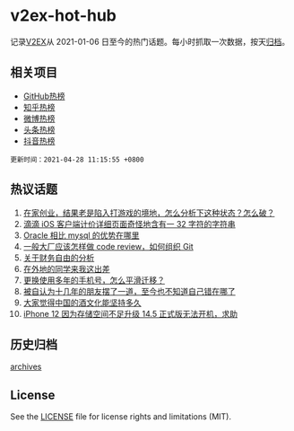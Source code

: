 # v2ex-hot-hub

 记录[V2EX](https://www.v2ex.com/)从 2021-01-06 日至今的热门话题。每小时抓取一次数据，按天[归档](archives)。
 
 ## 相关项目

- [GitHub热榜](https://github.com/snaildev/github-hot-hub)
- [知乎热榜](https://github.com/snaildev/zhihu-hot-hub)
- [微博热榜](https://github.com/snaildev/weibo-hot-hub)
- [头条热榜](https://github.com/snaildev/toutiao-hot-hub)
- [抖音热榜](https://github.com/snaildev/douyin-hot-hub)


 `更新时间：2021-04-28 11:15:55 +0800`

## 热议话题

1. [在家创业，结果老是陷入打游戏的境地，怎么分析下这种状态？怎么破？](https://www.v2ex.com/t/773579)
1. [滴滴 iOS 客户端计价详细页面奇怪地含有一 32 字符的字符串](https://www.v2ex.com/t/773673)
1. [Oracle 相比 mysql 的优势在哪里](https://www.v2ex.com/t/773654)
1. [一般大厂应该怎样做 code review，如何组织 Git](https://www.v2ex.com/t/773568)
1. [关于财务自由的分析](https://www.v2ex.com/t/773614)
1. [在外地的同学来我这出差](https://www.v2ex.com/t/773634)
1. [更换使用多年的手机号，怎么平滑迁移？](https://www.v2ex.com/t/773574)
1. [被自认为十几年的朋友摆了一道，至今也不知道自己错在哪了](https://www.v2ex.com/t/773718)
1. [大家觉得中国的酒文化能坚持多久](https://www.v2ex.com/t/773708)
1. [iPhone 12 因为存储空间不足升级 14.5 正式版无法开机，求助](https://www.v2ex.com/t/773744)

## 历史归档

[archives](archives)

## License

See the [LICENSE](LICENSE) file for license rights and limitations (MIT).
